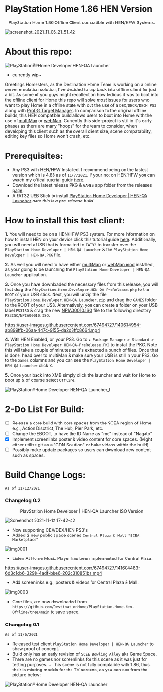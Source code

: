 # PlayStation Home 1.86 HEN Version

<p align="center">
    PlayStation Home 1.86 Offline Client compatible with HEN/HFW Systems.
</p>

![screenshot_2021_11_06_21_51_42](https://user-images.githubusercontent.com/67494727/140632062-ed93bea0-f144-4e7a-ac98-a57d564db1a4.png)

# About this repo:

![PlayStationÂ®Home Developer   HEN-QA Launcher](https://user-images.githubusercontent.com/67494727/140632031-0ee81fb5-b2a6-4a5c-bd81-06a05520a3b2.png)

- currently wip~

Greetings Homesters, as the Destination Home Team is working on a online server emulation solution, I've decided to tap back into offline client for just a bit. As some of you guys might recollect on how tedious it was to boot into the offline client for Home this repo will solve *most* issues for users who want to play Home in a offline state with out the use of a `DEX/DECR/DECH PS3` along with [ProDG Target Manager](https://en.wikipedia.org/wiki/ProDG_(software)). In comparison to the original offline builds, this HEN compatible build allows users to boot into Home with the use of [multiMan](https://store.brewology.com/ahomebrew.php?brewid=24) or [webMan](https://github.com/aldostools/webMAN-MOD/releases). Currently this side-project is still in it's early phases as there are many "hoops" for the team to consider, when developing this client such as the overall client size, scene compatability, editing key files so Home won't crash, etc.


# Prerequisites:

- Any PS3 with HEN/HFW Installed. I recommend being on the lastest version which is 4.88 as of `11/7/2021`. If your not on HEN/HFW you can watch my offical tutorial guide [here](https://youtu.be/oJWhmBwlCcQ).
- Download the latest release PKG & `GAMES` app folder from the releases [page](https://github.com/DestinationHome/PlayStation-Home-Hen-Offline/releases).
- A FAT32 USB Stick to install [PlayStation Home Developer | HEN-QA Launcher](https://github.com/DestinationHome/PlayStation-Home-Hen-Offline/releases/tag/0.01) *note this is a pre-release build*

# How to install this test client:

**1.** You will need to be on a HEN/HFW PS3 system. For more information on how to install HEN on your device click this tutorial guide [here](https://www.youtube.com/watch?v=oJWhmBwlCcQ). Additionally, you will need a USB that is formatted to `FAT32` to transfer over the `PlayStation Home Developer | HEN-QA Launcher` & the `PlayStation Home Developer | HEN-QA.PKG` file.

**2.** As well you will need to have either [multiMan](https://store.brewology.com/ahomebrew.php?brewid=24) or [webMan mod](https://github.com/aldostools/webMAN-MOD/releases) installed, as your going to be launching the `PlayStation Home Developer | HEN-QA Launcher` application.

**3.** Once you have downloaded the necessary files from this release, you will first drag the `PlayStation.Home.Developer.HEN-QA-PreRelease.pkg` to the `ROOT` of your USB stick. Next, you will unzip the file `PlayStation.Home.Developer.HEN-QA.Launcher.zip` and drag the `GAMES` folder to the ROOT of your USB. Alternatively, you can create a folder on your USB label `PS3ISO` & drag the new [NPIA00010.ISO](https://github.com/DestinationHome/PlayStation-Home-Hen-Offline/blob/main/ISO/NPIA00010.ISO) file to the following directory `PS3ISO/NPIA00010.ISO`.


https://user-images.githubusercontent.com/67494727/140634954-ab899ffb-06aa-447c-9155-da2d3ffc8664.mp4

**4.** With HEN Enabled, on your PS3. Go to `★ Package Manager > Standard > PlayStation Home Developer HEN-QA-PreRelease.PKG` to install the PKG. Note this will take a couple of minutes as it's extracted a bunch of files. Once that is done, head over to multiMan & make sure your USB is still in your PS3. Go to the `Games` columns and you can see the `PlayStation Home Developer | HEN QA Launcher` click `X`.

**5.** Once your back into XMB simply click the launcher and wait for Home to boot up & of course select `Offline`.

![PlayStation®Home Developer   HEN-QA Launcher_1](https://user-images.githubusercontent.com/67494727/140634849-3eab60fa-5768-47cd-b0d0-f45264ef43ea.png)

# 2-Do List For Build:

- [ ] Release a core build with core spaces from the SCEA region of Home e.g., Action Disctrict, The Hub, Pier Park, etc.
- [ ] Change the EBOOT, to have the ID Name as "me" instead of "Nagato"
- [x] Implement screenlinks poster & video content for core spaces. (Might either utilize git as a "CDN Solution" or bake videos within the build).
- [ ] Possibly make update packages so users can download new content such as spaces.

# Build Change Logs:

`As of 11/12/2021`

### Changelog 0.2

<p align="center">
    PlayStation Home Developer | HEN-QA Launcher ISO Version
</p>

![Screenshot 2021-11-12 17-42-42](https://user-images.githubusercontent.com/67494727/141574720-07016976-e63e-4e19-8283-718d61e20287.png)

- Now supporting CEX/DEX/HEN PS3's
- Added 2 new public space scenes `Central Plaza & Mall "SCEA Marketplace"`

![img0001](https://user-images.githubusercontent.com/67494727/141598974-98d74a1c-0da8-47c1-bbdb-825e9be784fa.PNG)

- Listen At Home Music Player has been implemented for Central Plaza.

https://user-images.githubusercontent.com/67494727/141604483-6d3c1cb6-3298-4adf-bbe6-202c310851ba.mp4

- Add screenlinks e.g., posters & videos for Central Plaza & Mall.

![img0003](https://user-images.githubusercontent.com/67494727/141599576-79f43fe0-f413-40fb-909a-22cefc2d2a29.PNG)

- Core files, are now downloaded from `https://github.com/DestinationHome/PlayStation-Home-Hen-Offline/tree/main` to save space.


### Changelog 0.1

`As of 11/6/2021`
- Released test client ```PlayStation Home Developer | HEN-QA Launcher``` to show proof of concept.
- Build only has an early revision of `SCEE Bowling Alley` aka Game Space.
- There are no games nor screenlinks for this scene as it was just for testing purposes. + This scene is not fully comptaible with 1.86, thus their is missing models for the TV screens, as you can see from the picture below:

![PlayStation®Home Developer   HEN-QA Launcher](https://user-images.githubusercontent.com/67494727/140633633-fd40075a-df5e-432c-8901-c2c6e79bd285.png)


